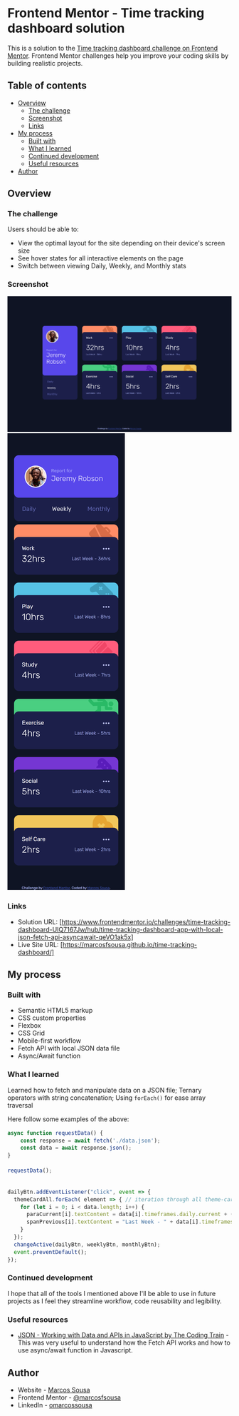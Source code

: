 # Frontend Mentor - Time tracking dashboard solution

This is a solution to the [Time tracking dashboard challenge on Frontend Mentor](https://www.frontendmentor.io/challenges/time-tracking-dashboard-UIQ7167Jw). Frontend Mentor challenges help you improve your coding skills by building realistic projects. 

## Table of contents

- [Overview](#overview)
  - [The challenge](#the-challenge)
  - [Screenshot](#screenshot)
  - [Links](#links)
- [My process](#my-process)
  - [Built with](#built-with)
  - [What I learned](#what-i-learned)
  - [Continued development](#continued-development)
  - [Useful resources](#useful-resources)
- [Author](#author)

## Overview

### The challenge

Users should be able to:

- View the optimal layout for the site depending on their device's screen size
- See hover states for all interactive elements on the page
- Switch between viewing Daily, Weekly, and Monthly stats

### Screenshot

![Desktop Preview](./images/desktop_screenshot.png)
![Mobile Screenshot](./images/mobile_screenshot.png)


### Links

- Solution URL: [https://www.frontendmentor.io/challenges/time-tracking-dashboard-UIQ7167Jw/hub/time-tracking-dashboard-app-with-local-json-fetch-api-asyncawait-qeVO1ak5x]
- Live Site URL: [https://marcosfsousa.github.io/time-tracking-dashboard/]

## My process

### Built with

- Semantic HTML5 markup
- CSS custom properties
- Flexbox
- CSS Grid
- Mobile-first workflow
- Fetch API with local JSON data file
- Async/Await function

### What I learned

Learned how to fetch and manipulate data on a JSON file;
Ternary operators with string concatenation;
Using ```forEach()``` for ease array traversal

Here follow some examples of the above:

```js
async function requestData() {
    const response = await fetch('./data.json');
    const data = await response.json();
}

requestData();

```

```js

dailyBtn.addEventListener("click", event => {
  themeCardAll.forEach( element => { // iteration through all theme-cards //
    for (let i = 0; i < data.length; i++) {
      paraCurrent[i].textContent = data[i].timeframes.daily.current + (data[i].timeframes.daily.current > 1 ? "hrs" : "hr");
      spanPrevious[i].textContent = "Last Week - " + data[i].timeframes.daily.previous + (data[i].timeframes.daily.previous > 1 ? "hrs" : "hr");
    }
  });
  changeActive(dailyBtn, weeklyBtn, monthlyBtn);
  event.preventDefault();
});

```

### Continued development

I hope that all of the tools I mentioned above I'll be able to use in future projects as I feel they streamline workflow, code reusability and legibility.

### Useful resources

- [JSON - Working with Data and APIs in JavaScript by The Coding Train](https://www.youtube.com/watch?v=uxf0--uiX0I) - This was very useful to understand how the Fetch API works and how to use async/await function in Javascript.

## Author

- Website - [Marcos Sousa](https://marcosfsousa.github.io/WebCV/)
- Frontend Mentor - [@marcosfsousa](https://www.frontendmentor.io/profile/marcosfsousa)
- LinkedIn - [omarcossousa](https://www.linkedin.com/in/omarcossousa)





